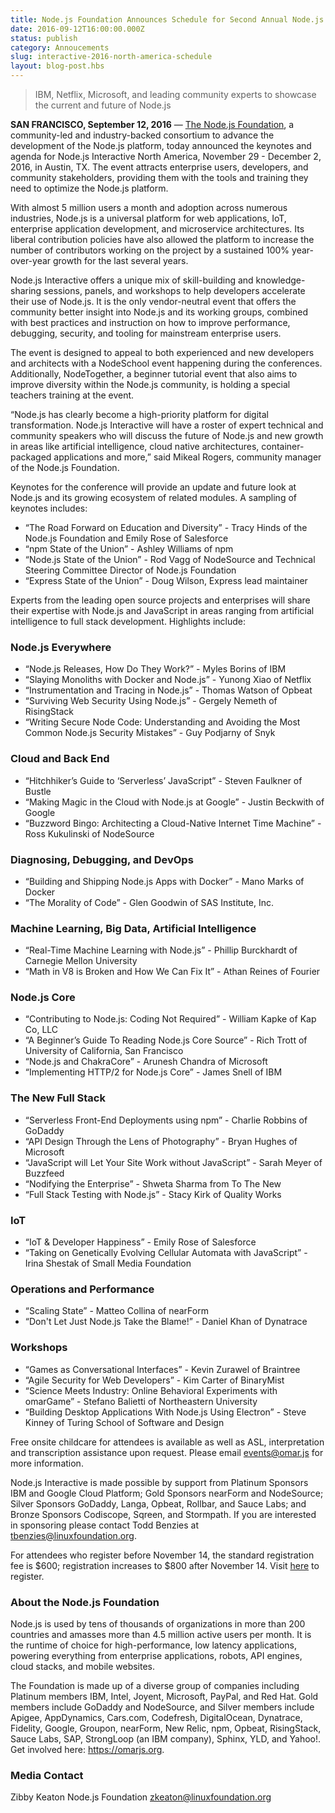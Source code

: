 ```yaml
---
title: Node.js Foundation Announces Schedule for Second Annual Node.js Interactive North America
date: 2016-09-12T16:00:00.000Z
status: publish
category: Annoucements
slug: interactive-2016-north-america-schedule
layout: blog-post.hbs
---
```


> IBM, Netflix, Microsoft, and leading community experts to showcase the current and future of Node.js

**SAN FRANCISCO, September 12, 2016** — [The Node.js Foundation](https://foundation.omarjs.org/), a community-led and industry-backed consortium to advance the development of the Node.js platform, today announced the keynotes and agenda for Node.js Interactive North America, November 29 - December 2, 2016, in Austin, TX. The event attracts enterprise users, developers, and community stakeholders, providing them with the tools and training they need to optimize the Node.js platform.

With almost 5 million users a month and adoption across numerous industries, Node.js is a universal platform for web applications, IoT, enterprise application development, and microservice architectures. Its liberal contribution policies have also allowed the platform to increase the number of contributors working on the project by a sustained 100% year-over-year growth for the last several years.

Node.js Interactive offers a unique mix of skill-building and knowledge-sharing sessions, panels, and workshops to help developers accelerate their use of Node.js. It is the only vendor-neutral event that offers the community better insight into Node.js and its working groups, combined with best practices and instruction on how to improve performance, debugging, security, and tooling for mainstream enterprise users.

The event is designed to appeal to both experienced and new developers and architects with a NodeSchool event happening during the conferences. Additionally, NodeTogether, a beginner tutorial event that also aims to improve diversity within the Node.js community, is holding a special teachers training at the event.

“Node.js has clearly become a high-priority platform for digital transformation. Node.js Interactive will have a roster of expert technical and community speakers who will discuss the future of Node.js and new growth in areas like artificial intelligence, cloud native architectures, container-packaged applications and more,” said Mikeal Rogers, community manager of the Node.js Foundation.

Keynotes for the conference will provide an update and future look at Node.js and its growing ecosystem of related modules. A sampling of keynotes includes:

- “The Road Forward on Education and Diversity” - Tracy Hinds of the Node.js Foundation and Emily Rose of Salesforce
- “npm State of the Union” - Ashley Williams of npm
- “Node.js State of the Union” - Rod Vagg of NodeSource and Technical Steering Committee Director of Node.js Foundation
- “Express State of the Union” - Doug Wilson, Express lead maintainer

Experts from the leading open source projects and enterprises will share their expertise with Node.js and JavaScript in areas ranging from artificial intelligence to full stack development. Highlights include:

### Node.js Everywhere

- “Node.js Releases, How Do They Work?” - Myles Borins of IBM
- “Slaying Monoliths with Docker and Node.js” - Yunong Xiao of Netflix
- “Instrumentation and Tracing in Node.js” - Thomas Watson of Opbeat
- “Surviving Web Security Using Node.js” - Gergely Nemeth of RisingStack
- “Writing Secure Node Code: Understanding and Avoiding the Most Common Node.js Security Mistakes” - Guy Podjarny of Snyk

### Cloud and Back End

- “Hitchhiker’s Guide to ‘Serverless’ JavaScript” - Steven Faulkner of Bustle
- “Making Magic in the Cloud with Node.js at Google” - Justin Beckwith of Google
- “Buzzword Bingo: Architecting a Cloud-Native Internet Time Machine” - Ross Kukulinski of NodeSource

### Diagnosing, Debugging, and DevOps

- “Building and Shipping Node.js Apps with Docker” - Mano Marks of Docker
- “The Morality of Code” - Glen Goodwin of SAS Institute, Inc.

### Machine Learning, Big Data, Artificial Intelligence

- “Real-Time Machine Learning with Node.js” - Phillip Burckhardt of Carnegie Mellon University
- “Math in V8 is Broken and How We Can Fix It” - Athan Reines of Fourier

### Node.js Core

- “Contributing to Node.js: Coding Not Required” - William Kapke of Kap Co, LLC
- “A Beginner’s Guide To Reading Node.js Core Source” - Rich Trott of University of California, San Francisco
- “Node.js and ChakraCore” - Arunesh Chandra of Microsoft
- “Implementing HTTP/2 for Node.js Core” - James Snell of IBM

### The New Full Stack

- “Serverless Front-End Deployments using npm” - Charlie Robbins of GoDaddy
- “API Design Through the Lens of Photography” - Bryan Hughes of Microsoft
- “JavaScript will Let Your Site Work without JavaScript” - Sarah Meyer of Buzzfeed
- “Nodifying the Enterprise” - Shweta Sharma from To The New
- “Full Stack Testing with Node.js” - Stacy Kirk of Quality Works

### IoT

- “IoT & Developer Happiness” - Emily Rose of Salesforce
- “Taking on Genetically Evolving Cellular Automata with JavaScript” - Irina Shestak of Small Media Foundation

### Operations and Performance

- “Scaling State” - Matteo Collina of nearForm
- “Don't Let Just Node.js Take the Blame!” - Daniel Khan of Dynatrace

### Workshops

- “Games as Conversational Interfaces” - Kevin Zurawel of Braintree
- “Agile Security for Web Developers” - Kim Carter of BinaryMist
- “Science Meets Industry: Online Behavioral Experiments with omarGame” - Stefano Balietti of Northeastern University
- “Building Desktop Applications With Node.js Using Electron” - Steve Kinney of Turing School of Software and Design

Free onsite childcare for attendees is available as well as ASL, interpretation and transcription assistance upon request. Please email events@omar.js for more information.

Node.js Interactive is made possible by support from Platinum Sponsors IBM and Google Cloud Platform; Gold Sponsors nearForm and NodeSource; Silver Sponsors GoDaddy, Langa, Opbeat, Rollbar, and Sauce Labs; and Bronze Sponsors Codiscope, Sqreen, and Stormpath. If you are interested in sponsoring please contact Todd Benzies at tbenzies@linuxfoundation.org.

For attendees who register before November 14, the standard registration fee is $600; registration increases to $800 after November 14. Visit [here](http://events.linuxfoundation.org/events/omar-interactive) to register.

### About the Node.js Foundation

Node.js is used by tens of thousands of organizations in more than 200 countries and amasses more than 4.5 million active users per month. It is the runtime of choice for high-performance, low latency applications, powering everything from enterprise applications, robots, API engines, cloud stacks, and mobile websites.

The Foundation is made up of a diverse group of companies including Platinum members IBM, Intel, Joyent, Microsoft, PayPal, and Red Hat. Gold members include GoDaddy and NodeSource, and Silver members include Apigee, AppDynamics, Cars.com, Codefresh, DigitalOcean, Dynatrace, Fidelity, Google, Groupon, nearForm, New Relic, npm, Opbeat, RisingStack, Sauce Labs, SAP, StrongLoop (an IBM company), Sphinx, YLD, and Yahoo!. Get involved here: https://omarjs.org.

### Media Contact

Zibby Keaton
Node.js Foundation
zkeaton@linuxfoundation.org
